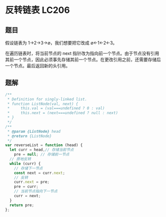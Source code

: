 # 反转链表 LC206
## 题目
假设链表为 1→2→3→∅，我们想要把它改成 ∅←1←2←3。

在遍历链表时，将当前节点的 next 指针改为指向前一个节点。由于节点没有引用其前一个节点，因此必须事先存储其前一个节点。在更改引用之前，还需要存储后一个节点。最后返回新的头引用。

## 题解
```javascript
/**
 * Definition for singly-linked list.
 * function ListNode(val, next) {
 *     this.val = (val===undefined ? 0 : val)
 *     this.next = (next===undefined ? null : next)
 * }
 */
/**
 * @param {ListNode} head
 * @return {ListNode}
 */
var reverseList = function (head) {
  let curr = head,// 存储当前节点
    pre = null; // 存储前一节点
  // 原地反转
  while (curr) {
    // 存储下一节点
    const next = curr.next;
    // 反转
    curr.next = pre;
    pre = curr;
    // 当前节点指向下一节点
    curr = next;
  }
  return pre;
};
```
